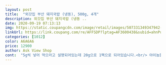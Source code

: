 ```yaml
---
layout: post 
title:  "외갓집 부산 돼지국밥 (냉동), 500g, 4개" 
description: 외갓집 부산 돼지국밥 (냉동 ..
date: 2020-09-19 07:13:13 
img: https://static.coupangcdn.com/image/retail/images/507331349347942-d7de587d-6822-4d1e-89fd-0496db2e4385.jpg 
linkUrl: https://link.coupang.com/re/AFFSDP?lptag=AF3600438&subid=ahnPublicAsk&pageKey=285996963&itemId=906957204&vendorItemId=5271498939&traceid=V0-113-f146483d8c93db3c 
categories: [1012] 
color: A6A6A6 
price: 12900 
author: Ask View Shop 
cont:  "5g씩 넣어 먹으라고 설명되어있는데 20g으로 1팩으로 되어있습니다.<br/> 야이놈들아! 난 혼자서 먹는데 왜 다데기는 한꺼번에 포장하냐! 혼밥하는것도 서러운데!<br/><br/>가격도 저렴하고.<br/><br/>간편식으로 먹기에 제법 괜찮습니다.<br/> 추천합니다!<br/>갠적으로  모든음식을  가리는거  없이  잘먹고  많이먹고☺<br/>걍 한팩으로  포장하신듯한데<br/>게다가 다대기 양이 좀 적은편이에요<br/>고기가  들어있는것 까지는  좋은데  야들야들한 식감이<br/>고기양도 많아서 흡족했어요!!!^^<br/>고기처럼  보이는데<br/>과연 맛은????<br/>국밥 양념?다대기?가 하나만 왔는데.<br/><br/>국밥4팩  먹는동안  쭉 타서  먹어야  하므로  유리용기에<br/>그냥 국밥 한팩당 하나씩 먹을수있게 소포장되어  있었으면<br/>그냥 쿠팡으로 주문해봤어요.<br/><br/>그때 자주먹었던 부산 돼지국밥이 종종 생각나고 그립더라구요.<br/><br/>그래서 부산돼지국밥을 검색하다가<br/>글고,  리뷰어분이  올려놓으신  고기사진  보면은<br/>날도 더운데 쿠팡으로 빠르게 배송받아먹는게 낫겠다싶어서<br/>냄비에  냉동상태로  뚜들겨  넣고  중불서  끊여주기만<br/>냄비에 3분의2가 찰만큼 한팩의 양이 꽤나 많고<br/>냉동실  자리가  죽어도  안나서  계속 미루고 미루다가<br/>느끼하지  않고  뒷맛이  깔끔합니다<br/>다데기  역시  자극적이지  않고  전체적으로 심심하네여<br/>다데기 넣으면 칼칼한게 오.<br/>.<br/> 부산 돼지국밥 한 70%는 재현한듯한 맛입니다.<br/><br/>다데기도  한팩  야무지게  들어있습니다.<br/><br/>다만  국물이  조금  부족하네여ㅠ  밥 양이 많아서 그런가<br/> -<br/> -<br/>대략 1년은 충분히 보관이 가능한 녀석입니다.<br/> 박스를 까보니 세로로 잘 정렬되어있고 다데가 한봉지로 되어있는데<br/>대파만으로는  좀 아쉬워서  청양고추도  넣었는데<br/>더 신선하게  그때그때 첨가해 먹을수있게 했으면 더 좋았을걸 .<br/>.<br/>하는 아쉬움이남네요^^<br/>돼지 지방때문에 흰색이 보입니다.<br/> 대략 살얼음 조각이 있는 상태로 저는 전자레인지 5분 30초 정도 돌리니<br/>드디어  구매를  해봅니다! 상품평이  대체적으로 좋아여<br/>들어갈리가 없쬬<br/>따로  담아놓고  먹습니다.<br/><br/>로켓 프레시 제품이기 때문에 주문한 다음날 새벽에 지정배송장소에 배송받을 수 있었습니다.<br/><br/>말아먹으니  든든하고  좋습니다<br/>무튼,  세계최고  무난무난한  입맛인데  그래서인지<br/>밥먹는동안  식어빠진  고기가  배터질듯 먹은 입에<br/>밥에  한숟갈  풀어넣으니깐  국밥이  벌겋게되는게<br/>부산 돼지국밥은 재미있게 작은 박스로 포장되어있었고 박스 옆면에 유통기한이 적혀있는데 2021년 1월 12일 까지니<br/>부산에서 먹은 돼지국밥 중에도 요정도의 누린내는 났던거 같네요(물론 잡내없는 돼지국밥도 많지만^^;;)<br/>부산에서 직배송되는 돼지국밥도 있는데<br/>서울로 다시 오고나서 아기낳고 부산 갈일이 없어져서<br/>신랑 직장땜에 부산에서 2<br/> -3년정도 살았었는데<br/>아니어서  일단  건져놓고는  이따가  먹어야지 했지만<br/>아무래도 쿠팡은 하루만에 혹은 반나절 만에도 오니까<br/>아쉬운점은 다른분들도 많이 말씀하셨지만<br/>앗글고))<br/>엄청  진하고  깊으맛이  느껴지는건  아닌데<br/>엄청  하얗고  얇게져민듯한  야들야들  부들부들한<br/>역시나  많은  상품평들데로  아조  깔끔하고  밥한사바리<br/>역시나 깔끔하게.<br/>꽁꽁 얼려 하나 녹은거 없이 배송되었네요!!^^쿠팡맨 감솨감솨♡<br/>역시나 로켓프레시 제품 답게 박스내에 은박의 보냉 포장에 드라이아이스는 2팩 있어서 완벽 냉동 상태였습니다.<br/><br/>예민하신분들은 싫어할수도있지만.<br/>저는 괜찮은정도였어요.<br/><br/>완벽하게 냉동이다못해 단단함이 넘쳐서 이걸 벽돌 대신 써도 될만큼 단단합니다.<br/> 근데 아쉬운점은 다데기가<br/>외갓집 부산 돼지국밥은  전부터 쭉 지켜보고  있던건데<br/>워낙  적은양이라서  개별포장은  못했을듯 싶고<br/>의외로  실한  고기가 좀 들어있고여<br/>이건 실수인듯ㅠ 걍 대파만 넣을껄<br/>잡내하나 없다고 하면 거짓말이고.<br/>누린내가 좀 나긴하는데<br/>저녁한끼는 든든<br/> -한 국밥으로 먹기 위해서 구매한 외갓집 부산 돼지국밥 냉동 4개 제품입니다.<br/><br/>정면에는 외갓집 부산 돼지국밥이라고 적혀있고 조리예에는 홍고추 청고추, 대파가 들어있는데 건더기는 고기뿐이니<br/>제 입에는 쫌 싱거워서  맛소금좀  뿌려  흡입했습니다<br/>제가  먹다 버린ㅋㅋ고기는  누가보더라도 잿빛ㅠ<br/>제법 끓어 오르면서 먹기 좋은녀석이 됩니다.<br/> 나트륨은 500mg이지만 어느정도 기본 간은 되어있어서 그냥 먹어도 좋고 좀더 짭짤하게 드실분은 소금 추가해서 드시기 바랍니다.<br/> 고기건더기는 꽤 많습니다.<br/> 아쉽지 않은 정도구요<br/>추가로 준비하셔서 넣어 먹어야하는점 확인하시기 바랍니다.<br/> 적당히 해동 한 후에 일회용 용기에 덜어서 보면<br/>하면 끝이니깐여.<br/><br/>한대접  먹고나니  속이  아조그냥  뜨끈뜨끈합니다<br/>한번뜯으면 금방 다 먹어야하잖아요<br/>한팩당  3300원꼴로  이만하면  정말  싸게먹히죠<br/>허연것보다는  훨씬  입맛  돌아욤ㅋ<br/>후추나.<br/> 고춧가루.<br/>청양고추 .<br/>다대기등을 기호에맞게 넣어 먹으면 꽤나 괜찮은 돼지국밥이 됩니다^^<br/>" 
---
```

